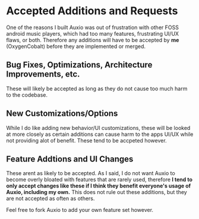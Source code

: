 # Accepted Additions and Requests

One of the reasons I built Auxio was out of frustration with other FOSS android music players, which had too many features, frustrating UI/UX flaws, or both. Therefore any additions will have to be accepted by **me** (OxygenCobalt) before they are implemented or merged.

## Bug Fixes, Optimizations, Architecture Improvements, etc.

These will likely be accepted as long as they do not cause too much harm to the codebase.

## New Customizations/Options

While I do like adding new behavior/UI customizations, these will be looked at more closely as certain additions can cause harm to the apps UI/UX while not providing alot of benefit. These tend to be accpeted however.

## Feature Addtions and UI Changes

These arent as likely to be accepted. As I said, I do not want Auxio to become overly bloated with features that are rarely used, therefore **I tend to only accept changes like these if I think they benefit everyone's usage of Auxio, including my own.** This does not rule out these additions, but they are not accepted as often as others.

Feel free to fork Auxio to add your own feature set however.

